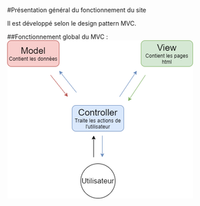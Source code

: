 #Présentation général du fonctionnement du site

Il est développé selon le design pattern MVC.

##Fonctionnement global du MVC : 
![MVC basique](doc/images/diagrammeMVC.png)


